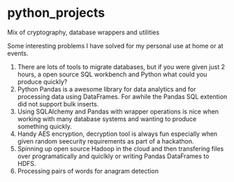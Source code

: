 # python_projects
Mix of cryptography, database wrappers and utilities

Some interesting problems I have solved for my personal use at home or at events.

1) There are lots of tools to migrate databases, but if you were given just 2 hours, a open source SQL workbench and Python what could you produce quickly?
2) Python Pandas is a awesome library for data analytics and for processing data using DataFrames. For awhile the Pandas SQL extention did not support bulk inserts.
3) Using SQLAlchemy and Pandas with wrapper operations is nice when working with many database systems and wanting to produce something quickly.
4) Handy AES encryption, decryption tool is always fun especially when given random seecurity requirements as part of a hackathon.
5) Spinning up open source Hadoop in the cloud and then transfering files over programatically and quiclkly or writing Pandas DataFrames to HDFS.
6) Processing pairs of words for anagram detection
